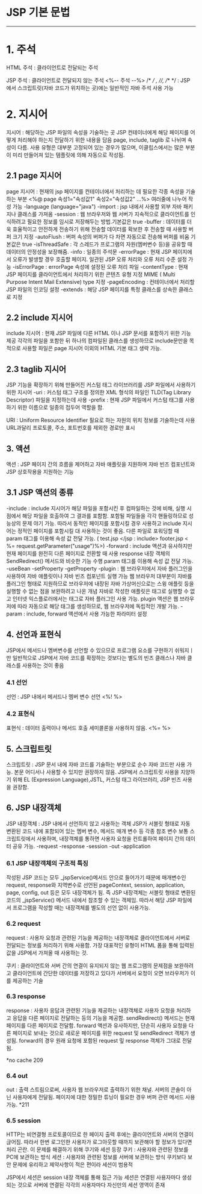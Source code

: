 # JSP 기본 문법
-----------------
# 1. 주석
HTML 주석 : 클라이언트로 전달되는 주석
<!-- 주석-->
JSP 주석 : 클라이언트로 전달되지 않는 주석
<%-- 주석 --%>
/* */ , //, /** */ : JSP 에서 스크립트릿(자바 코드가 위치하는 곳)에는 일반적인 자바 주석 사용 가능

# 2. 지시어
지시어 : 해당하는 JSP 파일의 속성을 기술하는 곳
JSP 컨테이너에게 해당 페이지를 어떻게 처리해야 하는지 전달하기 위한 내용을 담음
page, include, taglib 로 나뉘며 속성이 다름.
사용 유형은 대부분 고정되어 있는 경우가 많으며, 이클립스에서는 많은 부분이 미리 만들어져 있는 템플릿에 의해 자동으로 작성됨.

## 2.1 page 지시어
page 지시어 : 현재의 jsp 페이지를 컨테이너에서 처리하는 데 필요한 각종 속성을 기술하는 부분
<%@ page 속성1="속성값1" 속성2="속성값2" ...%>
여러줄에 나누어 작성 가능
-language (language="java")
-import : jsp 내에서 사용할 외부 자바 패키지나 클래스를 가져옴
-session : 웹 브라우저와 웹 서버가 지속적으로 클라이언트를 인식하려고 필요한 정보를 임시로 저장해두는 방법.기본값은 true
-buffer : 데이터를 더욱 효율적이고 안전하게 전송하기 위해 전송할 데이터를 확보한 후 전송할 때 사용할 버퍼 크기 지정
-autoFlush : 버퍼 속성의 버퍼가 다 차면 자동으로 전송해 버퍼를 비움 기본값은 true
-isThreadSafe : 각 스레드가 프로그램의 자원(멤버변수 등)을 공유할 때 데이터의 안정성을 보장해줌.
-info : 일종의 주석문
-errorPage : 현재 JSP 페이지에서 오류가 발생할 경우 호출할 페이지. 일관된 JSP 오류 처리와 오류 처리 수준 설정 가능 
-isErrorPage : errorPage 속성에 설정된 오류 처리 파일
-contentType : 현재 JSP 페이지를 클라이언트에서 처리하기 위한 콘텐츠 유형 지정
MIME ( Multi Purpose Intent Mail Extensive) type 지정
-pageEncoding : 컨테이너에서 처리할 JSP 파일의 인코딩 설정
-extends : 해당 JSP 페이지를 특정 클래스를 상속한 클래스로 지정

## 2.2 include 지시어
include 지시어 : 현재 JSP 파일에 다른 HTML 이나 JSP 문서를 포함하기 위한 기능 제공
각각의 파일을 포함한 뒤 하나의 컴파일된 클래스를 생성하므로 include문만을 목적으로 사용할 파일은 page 지시어 이외의 HTML 기본 태그 생략 가능.
## 2.3 taglib 지시어
JSP 기능을 확장하기 위해 만들어진 커스텀 태그 라이브러리를 JSP 파일에서 사용하기 위한 지시어
-uri : 커스텀 태그 구조를 정의한 XML 형식의 파일인 TLD(Tag Library Descriptor) 파일을 지정하는데 사용
-prefix : 현재 JSP 파일에서 커스텀 태그를 사용하기 위한 이름으로 일종의 접두어 역할을 함.

URI : Uniform Resource Identifier 필요로 하는 자원의 위치 정보를 기술하는데 사용
URL과달리 프로토콜, 주소, 포트번호를 제외한 경로만 표시

## 3. 액션
액션 : JSP 페이지 간의 흐름을 제어하고 자바 애플릿을 지원하며 자바 빈즈 컴포넌트와 JSP 상호작용을 지원하는 기능
<jsp : action_name attribute = "value" />
## 3.1 JSP 액션의 종류
-include : include 지시어가 해당 파일을 포함시킨 후 컴파일하는 것에 비해, 실행 시점에서 해당 파일을 호출하여 그 결과를 포함함.
포함될 파일들을 각각 핸들링하므로 성능상의 문제 야기 가능. 따라서 동적인 페이지를 포함시킬 경우 사용하고 include 지시어는 정적인 페이지를 포함시킬 대 사용하는 것이 좋음.
다른 파일로 포워딩할 때 param 태그를 이용해 속성 값 전달 가능.
(
test.jsp
<jsp : include page = "footer.jsp">
<jsp : param name = "usage" value = "test"/>
</jsp : include>
footer.jsp 
< %= request.getParameter("usage")%>)
-forward : include 액션과 유사하지만 현재 페이지를 완전히 다른 페이지로 전환할 때 사용
response 내장 객체의 SendRedirect() 메서드와 비슷한 기능 수행
param 태그를 이용해 속성 값 전달 가능.
-useBean 
-setProperty
-getProperty
-plugin : 웹 브라우저에서 자바 플러그인을 사용하여 자바 애플릿이나 자바 빈즈 컴포넌트 실행 가능
웹 브라우저 대부분이 자바를 플러그인 형태로 지원하므로 브라우저에 내장된 자바 가상머신으로는 스윙 애플릿 등을 실행할 수 없는 점을 보완하려고 나온 개념
자바로 작성한 애플릿은 <Applet> 태그로 실행할 수 없고 인터넷 익스플로러에서는 <OBJECT> 태그로 자바 플러그인 사용 가능.
plugin 액션은 웹 브라우저에 따라 자동으로 해당 태그를 생성하므로, 웹 브라우저에 독립적인 개발 가능.
-param : include, forward 액션에서 사용 가능한 파라미터 설정

## 4. 선언과 표현식
JSP에서 메서드나 멤버변수를 선언할 수 있으므로 프로그램 요소를 구현하기 쉬워지ㅣ만 일반적으로 JSP에서 자바 코드를 확장하는 것보다는 별도의 빈즈 클래스나 자바 클래스를 사용하는 것이 좋음

### 4.1 선언
선언 : JSP 내에서 메서드나 멤버 변수 선언
<%! %>
### 4.2 표현식
표현식 : 데이터 출력이나 메서드 호출
세미콜론을 사용하지 않음.
<%= %>

## 5. 스크립트릿
스크립트릿 : JSP 문서 내에 자바 코드를 기술하는 부분으로 순수 자바 코드만 사용 가능.
본문 어디서나 사용할 수 있지만 권장하지 않음.
JSP에서 스크립트릿 사용을 지양하기 위해 EL (Expression Language),JSTL, 커스텀 태그 라이브러리, JSP 빈즈 사용을 권장함.

## 6. JSP 내장객체
JSP 내장객체 : JSP 내에서 선언하지 않고 사용하는 객체
JSP가 서블릿 형태로 자동 변환된 코드 내에 포함되어 있는 멤버 변수, 메서드 매개 변수 등 각종 참조 변수
보통 스크립트릿에서 사용하며, 내장객체를 통하면 사용자 요청을 컨트롤하여 페이지 간의 데이터 공유 가능.
-request
-response
-session
-out
-application

### 6.1 JSP 내장객체의 구조적 특징
작성된 JSP 코드는 모두 _jspService()메서드 안으로 들어가기 때문에
매개변수인 request, response와 지역변수로 선언된 pageContext, session, application, page, config, out 등은 모두 내장객체가 됨.
즉 JSP 내장객체는 서블릿 형태로 변환된 코드의 _jspService() 메서드 내에서 참조할 수 있는 객체임.
따라서 해당 JSP 파일에서 프로그램을 작성할 때는 내장객체를 별도의 선언 없이 사용가능.

### 6.2 request
request : 사용자 요청과 관련된 기능을 제공하는 내장객체로 클라이언트에서 서버로 전달되는 정보를 처리하기 위해 사용함.
가장 대표적인 유형이 HTML 폼을 통해 입력된 값을 JSP에서 가져올 때 사용하는 것. 

쿠키 : 클라이언트와 서버 간의 연결이 유지되지 않는 웹 프로그램의 문제점을 보완하려고 클라이언트에 간단한 데이터를 저장하고 있다가 서버에서 요청이 오면 브라우저가 이를 제공하는 기술
### 6.3 response
response : 사용자 응답과 관련된 기능을 제공하는 내장객체로 사용자 요청을 처리하고 응답을 다른 페이지로 전달하는 등의 기능을 제공함.
sendRedirect() 메서드는 현재 페이지를 다른 페이지로 전달함. forward 액션과 유사하지만, 단순히 사용자 요청을 다른 페이지로 보내는 것으로 새로운 페이지를 위한 request 및 sendRedirect 객체가 생성됨.
forward의 경우 원래 요청에 포함된 request 밒 response 객체가 그대로 전달됨.

*no cache
209
### 6.4 out
out : 출력 스트림으로써, 사용자 웹 브라우저로 출력하기 위한 채널.
서버의 콘솔이 아닌 사용자에게 전달됨.
페이지에 대한 정밀한 튜닝이 필요한 경우 버퍼 관련 메서드 사용 가능.
*211

### 6.5 session
HTTP는 비연결형 프로토콜이므로 한 페이지 출력 후에는 클라이언트와 서버의 연결이귾어짐. 따라서 한번 로그인한 사용자가 로그아웃할 때까지 보관해야 할 정보가 있다면 처리 곤란.
이 문제를 해결하기 위해 쿠기와 세션 등장
쿠키 : 사용자와 관련된 정보를 PC에 보관하는 방식
세션 : 사용자와 관련된 정보를 서버에 보관하는 방식
쿠키보다 보안 문제에 유리하고 제약사항이 적은 편이라 세션이 범용적

JSP에서 세션은 session 내장 객체를 통해 접근 가능
세션은 연결된 사용자마다 생성되는 것으로 서버에 연결된 각각의 사용자마다 자신만의 세션 영역이 존재

